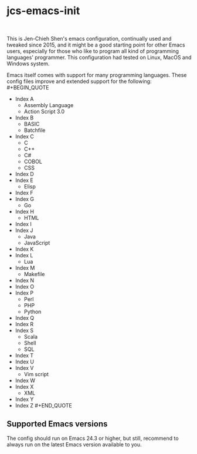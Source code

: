 # jcs-emacs-init #
<br/>

This is Jen-Chieh Shen's emacs configuration, continually used and 
tweaked since 2015, and it might be a good starting point for other 
Emacs users, especially for those who like to program all kind of 
programming languages' programmer. This configuration had tested 
on Linux, MacOS and Windows system. 
<br/>

Emacs itself comes with support for many programming languages. These
config files improve and extended support for the following:
#+BEGIN_QUOTE
* Index A
  - Assembly Language
  - Action Script 3.0
* Index B
  - BASIC
  - Batchfile
* Index C
  - C
  - C++
  - C#
  - COBOL
  - CSS
* Index D
* Index E
  - Elisp
* Index F
* Index G
  - Go
* Index H
  - HTML
* Index I
* Index J
  - Java
  - JavaScript
* Index K
* Index L
  - Lua
* Index M
  - Makefile
* Index N
* Index O
* Index P
  - Perl
  - PHP
  - Python
* Index Q
* Index R
* Index S
  - Scala
  - Shell
  - SQL
* Index T
* Index U
* Index V
  - Vim script
* Index W
* Index X
  - XML
* Index Y
* Index Z
#+END_QUOTE

## Supported Emacs versions ##
The config should run on Emacs 24.3 or higher, but still, recommend 
to always run on the latest Emacs version available to you.
<br/>

